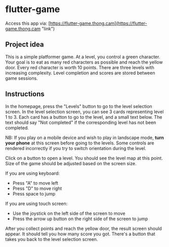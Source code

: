 # flutter-game

Access this app via: [https://flutter-game.thong.cam](https://flutter-game.thong.cam "link")

## Project idea

This is a simple platformer game. At a level, you control a green character. Your goal is to eat as many red characters as possible and reach the yellow door. Every red character is worth 10 points. There are three levels with increasing complexity. Level completion and scores are stored between game sessions. 

## Instructions

In the homepage, press the "Levels" button to go to the level selection screen. In the level selection screen, you can see 3 cards representing level 1 to 3. Each card has a button to go to the level, and a small text below. The text should say "Not completed" if the corresponding level has not been completed. 

NB: If you play on a mobile device and wish to play in landscape mode, **turn your phone** at this screen before going to the levels. Some controls are rendered incorrectly if you try to switch orientation during the level.

Click on a button to open a level. You should see the level map at this point. Size of the game should be adjusted based on the screen size. 

If you are using keyboard:
- Press "A" to move left
- Press "D" to move right
- Press space to jump

If you are using touch screen:
- Use the joystick on the left side of the screen to move
- Press the arrow up button on the right side of the screen to jump

After you collect points and reach the yellow door, the result screen should appear. It should tell you how many score you got. There's a button that takes you back to the level selection screen. 
